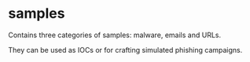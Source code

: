# samples
Contains three categories of samples: malware, emails and URLs. 

They can be used as IOCs or for crafting simulated phishing campaigns.
